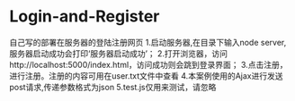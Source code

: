 # Login-and-Register
自己写的部署在服务器的登陆注册网页
1.启动服务器,在目录下输入node server,服务器启动成功会打印‘服务器启动成功’；
2.打开浏览器，访问http://localhost:5000/index.html，访问成功则会跳到登录界面；
3.点击注册，进行注册。注册的内容可用在user.txt文件中查看
4.本案例使用的Ajax进行发送post请求,传递参数格式为json
5.test.js仅用来测试，请忽略
